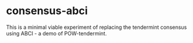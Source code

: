 # consensus-abci

This is a minimal viable experiment of replacing the tendermint consensus using ABCI - a demo of POW-tendermint.

